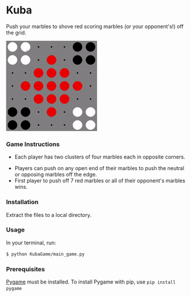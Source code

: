 # Kuba

Push your marbles to shove red scoring marbles (or your opponent's!) off the grid.

![Gameplay](/assets/gameplay.gif)

### Game Instructions

* Each player has two clusters of four marbles each in opposite corners.
- Players can push on any open end of their marbles to push the neutral or opposing marbles off the edge.
- First player to push off 7 red marbles or all of their opponent's marbles wins.

### Installation

Extract the files to a local directory. 

### Usage
In your terminal, run:
```bash
$ python KubaGame/main_game.py
```

### Prerequisites
[Pygame](https://www.pygame.org/news) must be installed. To install Pygame with pip, use ``pip install pygame``
<!-- To install pygame with pip, in your terminal, run:
```bash
$ pip install pygame
``` -->
